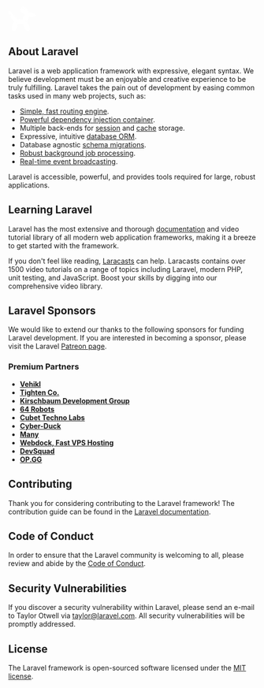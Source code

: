 <svg width="56" height="50" viewBox="0 0 56 50" fill="none" xmlns="http://www.w3.org/2000/svg">
<path d="M47.1994 13.8303C48.4777 13.8061 52.429 14.4069 53.0097 16.806C52.4249 13.7184 48.4334 12.935 47.0638 12.961C46.9308 12.9579 46.7981 12.9748 46.6702 13.0112C46.6143 13.0282 46.5629 13.0573 46.5196 13.0966C46.5096 13.1053 46.4972 13.1112 46.4876 13.1208L46.4826 13.1249C46.4767 13.1318 46.4753 13.1404 46.4707 13.1473C46.4477 13.1758 46.4303 13.2083 46.4192 13.2432C46.4072 13.2768 46.3999 13.312 46.3977 13.3477V13.3477C46.3881 13.4457 46.4112 13.5441 46.4634 13.6276C46.4657 13.6321 46.4707 13.6353 46.4735 13.6399C46.4967 13.6783 46.5251 13.7134 46.558 13.744V13.744C46.6001 13.7811 46.6491 13.8095 46.7022 13.8275C46.7557 13.8456 46.812 13.8535 46.8684 13.8508C46.8953 13.8504 46.9221 13.8484 46.9487 13.8449C47.0319 13.8344 47.1156 13.8288 47.1994 13.828V13.8303ZM28.0981 3.79091H28.1268C30.4835 3.85483 31.6048 4.21733 36.0096 7.35195C34.4742 5.93667 30.9419 3.00338 28.4004 2.83583C28.3191 2.8299 28.1817 2.82122 28.0255 2.82396C27.8746 2.80996 27.7223 2.82703 27.5782 2.87415C27.4342 2.92126 27.3013 2.9974 27.1878 3.09788C27.1506 3.15316 27.125 3.21547 27.1128 3.28096C27.1005 3.34646 27.1019 3.41375 27.1166 3.47874C27.1313 3.54372 27.1591 3.60502 27.1984 3.65886C27.2376 3.7127 27.2875 3.75795 27.3448 3.79183C27.4221 3.82938 27.5081 3.84516 27.5936 3.83749C27.6795 3.83749 27.7735 3.82562 27.862 3.81603C27.9506 3.80644 28.0337 3.79456 28.0981 3.79319V3.79091ZM39.3267 35.6119C38.6588 33.189 35.9027 29.0496 35.1407 29.0637C35.1226 29.064 35.1046 29.0669 35.0873 29.0724C35.0312 29.0908 34.9798 29.1212 34.9366 29.1615C34.8935 29.2018 34.8595 29.251 34.8372 29.3056C34.8149 29.3603 34.8048 29.4192 34.8076 29.4781C34.8103 29.5371 34.8258 29.5948 34.853 29.6472C35.1169 30.048 37.1486 31.2451 39.3267 35.6142V35.6119ZM22.9598 26.561C24.764 26.5272 26.928 26.6847 27.5398 26.9942C27.6158 27.0284 27.6989 27.0441 27.7822 27.0399C27.8473 27.0462 27.9129 27.039 27.975 27.0188C28.0372 26.9986 28.0945 26.9658 28.1435 26.9224C28.1924 26.879 28.2318 26.8261 28.2594 26.7668C28.2869 26.7075 28.3019 26.6432 28.3035 26.5779C28.3021 26.4614 28.257 26.3498 28.1771 26.2651C28.0247 26.1434 27.8306 26.0862 27.6365 26.1058H27.5908H27.5557H27.5507C27.3224 26.1058 27.0781 26.1104 26.8257 26.1154C24.9906 26.123 23.1603 26.3033 21.3591 26.6541C21.8074 26.6066 22.364 26.5747 22.9598 26.5632V26.561ZM6.76254 12.5232C5.81521 10.4738 4.55377 9.41871 3.81463 9.43378C3.78406 9.43418 3.75358 9.43662 3.72334 9.44108C3.66086 9.44631 3.60013 9.46467 3.54523 9.49496C3.53199 9.50089 3.51787 9.50454 3.50555 9.51184L3.49908 9.51459C3.49132 9.52007 3.48722 9.52919 3.47991 9.53513C3.44836 9.55883 3.42104 9.5877 3.3991 9.6205C3.37697 9.65166 3.35903 9.68558 3.34571 9.7214V9.7214C3.30655 9.81518 3.30025 9.91944 3.32788 10.0172C3.32788 10.0223 3.33297 10.0268 3.33434 10.0318C3.34644 10.0753 3.36485 10.1166 3.38907 10.1547V10.1547C3.42138 10.2007 3.46274 10.2397 3.51056 10.2692C3.5855 10.3116 3.66925 10.3358 3.75522 10.34C4.68291 10.4089 5.3541 10.3551 6.76254 12.5255V12.5232ZM17.9021 31.2538C17.8096 31.2504 17.7189 31.2806 17.6468 31.3387C17.5747 31.3968 17.526 31.479 17.5096 31.5701C17.502 31.7122 17.5404 31.8529 17.6191 31.9714C17.7079 32.1288 17.7875 32.2911 17.8574 32.4577C18.345 33.9761 18.1884 35.0403 17.0845 39.1962C18.082 37.3965 18.9855 34.4181 18.5523 32.2422C18.5116 32.0381 18.3883 31.414 18.0592 31.2834C18.0089 31.2636 17.9552 31.2543 17.9012 31.256L17.9021 31.2538ZM15.8555 24.7768C14.9794 22.8821 12.419 18.1547 10.1327 17.0274C9.83985 16.8647 9.5159 16.7657 9.18212 16.7371C9.08787 16.736 8.99502 16.7593 8.91239 16.8047C8.85683 16.8415 8.80939 16.8893 8.77295 16.9451C8.73651 17.001 8.71187 17.0636 8.7005 17.1293C8.68913 17.195 8.69119 17.2624 8.70674 17.3272C8.7223 17.392 8.75095 17.453 8.79089 17.5064C8.8991 17.6593 9.3351 17.7273 9.51361 17.8068C11.6657 18.7687 12.9852 20.2009 15.8546 24.7791L15.8555 24.7768ZM37.9736 6.82326C36.8459 5.06694 34.1706 1.33883 31.7509 0.535314C31.4795 0.434922 31.194 0.377918 30.9049 0.366395C30.7647 0.361292 30.6267 0.401642 30.5113 0.481437C30.4614 0.525619 30.4211 0.579513 30.3927 0.639822C30.3644 0.700132 30.3486 0.76559 30.3464 0.832203C30.3441 0.898816 30.3555 0.965179 30.3798 1.02724C30.4041 1.08931 30.4407 1.14577 30.4876 1.19318C30.6154 1.33014 31.057 1.33745 31.2446 1.39178C33.5082 2.05011 34.502 2.6838 37.9745 6.82555L37.9736 6.82326ZM55.9234 17.5338V17.51C55.9234 17.4379 55.9162 17.3676 55.9084 17.3005L55.9234 17.5338ZM48.3663 21.2486C46.5244 21.2566 44.6851 21.1099 42.8677 20.8099C42.466 20.7296 42.066 20.6428 41.6866 20.552C41.0015 24.1165 39.7858 27.5581 38.0799 30.7621C39.5011 32.9308 40.7494 35.2081 41.8131 37.5728C42.7131 39.606 43.4228 41.7184 43.9328 43.8826C44.2961 44.9343 44.2611 46.0827 43.8344 47.1103C43.4078 48.1379 42.619 48.9733 41.6177 49.4584C41.6177 49.4584 41.519 49.5068 41.5008 49.5155C41.4825 49.5241 41.3803 49.5643 41.3803 49.5643C40.8683 49.7741 40.3219 49.887 39.7687 49.8971C38.9382 49.9132 38.1191 49.7023 37.3996 49.2872C36.6801 48.8722 36.0873 48.2687 35.6853 47.5418C34.4199 45.7131 33.3267 43.7713 32.4193 41.741C31.491 39.6133 30.7025 37.4273 30.0589 35.1969C29.0814 35.349 28.0356 35.4768 26.9266 35.5676C26.4363 35.6073 25.7811 35.632 25.1264 35.6443C24.1449 35.6626 23.1634 35.6539 22.7374 35.6315C21.6289 35.5731 20.5249 35.5124 19.5064 35.4284C18.6116 40.3947 15.8586 49.9136 11.3078 49.9989C3.64335 50.1432 7.57059 35.5722 12.1136 30.175C11.9952 30.1113 11.8805 30.041 11.7699 29.9645C10.5868 29.0573 9.5038 28.0265 8.53933 26.8897C7.97196 26.1867 7.44886 25.4492 6.97297 24.6814C6.11513 23.2067 5.27605 21.7385 5.04047 20.7213C4.90597 20.0897 4.92898 19.4346 5.10757 18.814C5.28616 18.1933 5.6148 17.6262 6.06446 17.1626C5.86759 16.7687 5.60994 16.4082 5.30106 16.0943C4.84761 16.3778 4.3288 16.5396 3.79456 16.564C3.65027 16.5671 3.50596 16.5569 3.36355 16.5335C2.2788 16.3563 1.65742 15.4894 1.07259 14.6721C0.487755 13.8549 -0.166878 12.9428 0.0385664 11.8283C0.236249 10.7559 1.10911 10.1286 1.55744 9.80769C2.14449 9.32793 2.86461 9.03982 3.62057 8.98225C3.76016 8.97969 3.89974 8.98856 4.03788 9.00874C5.20663 9.18131 5.88095 10.1149 6.38223 10.8084C6.88352 11.5019 7.6062 12.5017 7.36286 13.7143C7.2146 14.3607 6.85345 14.9386 6.33743 15.3551C6.50866 15.7638 6.76379 16.1319 7.08622 16.4358C7.58587 16.2033 8.12895 16.0788 8.67999 16.0705C9.4334 16.0512 10.1759 16.2536 10.8152 16.6526C11.6959 17.2151 12.7993 18.4966 13.9033 19.7987C14.4679 20.5038 14.9882 21.2433 15.461 22.0129C16.2099 23.3012 16.8192 24.6658 17.2785 26.0834C17.2992 26.1607 17.3174 26.2382 17.3332 26.3158C18.7983 26.0551 20.6916 25.8949 22.5991 25.7415C22.9429 25.7136 23.6491 25.6853 24.4229 25.6707C25.2492 25.6552 26.1551 25.6552 26.7888 25.6899C27.6156 25.7355 28.409 25.8008 29.165 25.8835C29.71 23.228 30.7732 20.7061 32.2937 18.4619C32.7485 17.8121 33.2418 17.1899 33.7707 16.5988C31.1935 15.6473 28.719 13.592 27.2754 12.1557C26.1573 11.0431 22.091 7.3209 25.3237 3.54164C25.6869 3.10537 26.1293 2.74167 26.6276 2.46968C26.9756 1.87374 27.4396 1.35367 27.9922 0.940264C28.6997 0.359962 29.579 0.02965 30.4936 0.000693394C33.4214 -0.0545482 36.036 3.20562 37.008 4.53462C37.9713 5.8522 40.4823 9.49175 40.9978 12.3707C41.0039 12.3732 41.0097 12.3761 41.0155 12.3794C42.1409 12.1635 43.2828 12.0445 44.4286 12.0237H44.4619C45.366 12.0324 46.2685 12.1015 47.1633 12.2306C49.3314 12.6081 50.4335 12.6771 51.4447 13.3235C51.8611 13.5901 53.6156 14.8036 53.8795 16.6038L54.2315 16.6243C54.4775 16.5774 54.719 16.5093 54.9533 16.4207C55.0583 16.3743 55.1672 16.3373 55.2788 16.3102C55.288 16.3096 55.2973 16.3096 55.3066 16.3102C55.4892 16.333 55.6499 16.5234 55.7632 16.7763C55.8403 16.943 55.8892 17.1214 55.9075 17.3041C55.9159 17.3657 55.9208 17.4278 55.9221 17.4899V17.5137C55.9321 18.1492 55.6874 18.6673 55.3691 18.676C55.323 18.6906 55.2752 18.6983 55.2268 18.6989C55.033 18.6842 54.8427 18.638 54.6638 18.5619C54.484 18.5067 54.316 18.4185 54.1685 18.3017L53.7444 18.1802L53.737 18.1711C53.1134 20.1511 50.9681 20.9007 49.0278 21.187C48.8083 21.2212 48.587 21.2426 48.365 21.2509L48.3663 21.2486Z" fill="white"/>
</svg>

## About Laravel

Laravel is a web application framework with expressive, elegant syntax. We believe development must be an enjoyable and creative experience to be truly fulfilling. Laravel takes the pain out of development by easing common tasks used in many web projects, such as:

- [Simple, fast routing engine](https://laravel.com/docs/routing).
- [Powerful dependency injection container](https://laravel.com/docs/container).
- Multiple back-ends for [session](https://laravel.com/docs/session) and [cache](https://laravel.com/docs/cache) storage.
- Expressive, intuitive [database ORM](https://laravel.com/docs/eloquent).
- Database agnostic [schema migrations](https://laravel.com/docs/migrations).
- [Robust background job processing](https://laravel.com/docs/queues).
- [Real-time event broadcasting](https://laravel.com/docs/broadcasting).

Laravel is accessible, powerful, and provides tools required for large, robust applications.

## Learning Laravel

Laravel has the most extensive and thorough [documentation](https://laravel.com/docs) and video tutorial library of all modern web application frameworks, making it a breeze to get started with the framework.

If you don't feel like reading, [Laracasts](https://laracasts.com) can help. Laracasts contains over 1500 video tutorials on a range of topics including Laravel, modern PHP, unit testing, and JavaScript. Boost your skills by digging into our comprehensive video library.

## Laravel Sponsors

We would like to extend our thanks to the following sponsors for funding Laravel development. If you are interested in becoming a sponsor, please visit the Laravel [Patreon page](https://patreon.com/taylorotwell).

### Premium Partners

- **[Vehikl](https://vehikl.com/)**
- **[Tighten Co.](https://tighten.co)**
- **[Kirschbaum Development Group](https://kirschbaumdevelopment.com)**
- **[64 Robots](https://64robots.com)**
- **[Cubet Techno Labs](https://cubettech.com)**
- **[Cyber-Duck](https://cyber-duck.co.uk)**
- **[Many](https://www.many.co.uk)**
- **[Webdock, Fast VPS Hosting](https://www.webdock.io/en)**
- **[DevSquad](https://devsquad.com)**
- **[OP.GG](https://op.gg)**

## Contributing

Thank you for considering contributing to the Laravel framework! The contribution guide can be found in the [Laravel documentation](https://laravel.com/docs/contributions).

## Code of Conduct

In order to ensure that the Laravel community is welcoming to all, please review and abide by the [Code of Conduct](https://laravel.com/docs/contributions#code-of-conduct).

## Security Vulnerabilities

If you discover a security vulnerability within Laravel, please send an e-mail to Taylor Otwell via [taylor@laravel.com](mailto:taylor@laravel.com). All security vulnerabilities will be promptly addressed.

## License

The Laravel framework is open-sourced software licensed under the [MIT license](https://opensource.org/licenses/MIT).
